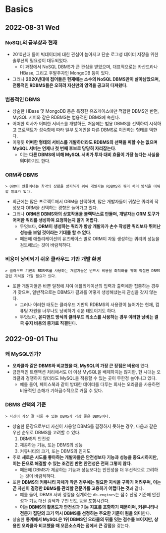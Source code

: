 # Basics
## 2022-08-31 Wed

### NoSQL의 급부상과 현재
* 2010년대 들어 빅데이터에 대한 관심이 높아지고 단순 로그성 데이터 저장을 위한 솔루션의 필요성이 대두되었다.
  * 이 과정에서 NoSQL DBMS가 큰 관심을 받았으며, 대표적으로는 카산드라나 HBase, 그리고 후발주자인 MongoDB 등이 있다.
* 그러나 **2020년대에 접어들은 현재에는 소수의 NoSQL DBMS만이 살아남았으며, 전통적인 RDBMS들은 오히려 자신만의 영역을 공고히 다져왔다**.

### 범용적인 DBMS
* 상술한 HBase 및 MongoDB 등은 특정한 유즈케이스에만 적합한 DBMS인 반면, MySQL 서버와 같은 RDBMS는 범용적인 DBMS에 속한다.
* 어떠한 회사가 어떠한 서비스를 개발하든, 처음에는 범용 DBMS를 선택하여 시작하고 프로젝트가 성숙함에 따라 일부 도메인을 다른 DBMS로 이전하는 형태를 택한다.
* 이렇듯 **어떠한 형태의 서비스를 개발하더라도 RDBMS의 선택을 피할 수는 없으며 MySQL 서버는 언제나 첫 번째 후보로 당당히 자리잡는다**.
  * 이는 **다른 DBMS에 비해 MySQL 서버가 투자 대비 효율이 가장 높다는 사실을 의미**하기도 한다. 

### ORM과 DBMS
```
> ORM이 만들어내는 최악의 상황을 방지하기 위해 개발자는 RDBMS와 쿼리 처리 방식을 이해할 필요가 있다.
```
* 최근에는 많은 프로젝트에서 ORM을 선택하며, 많은 개발자들이 귀찮은 쿼리의 작성보다 ORM을 선택하는 경향은 늘어가고 있다.
* 그러나 **ORM은 DBMS와의 상호작용을 블랙박스로 만들며, 개발자는 ORM 도구가 어떠한 쿼리를 생성하여 요청하는지 알기 어렵다**.
  * 무엇보다, **ORM이 생성하는 쿼리가 항상 개발자가 손수 작성한 쿼리보다 뛰어난 성능을 보일 것이라는 기대를 할 수 없다**.
  * 때문에 애플리케이션의 유즈케이스 별로 ORM이 자동 생성하는 쿼리의 성능을 검토해보는 것이 바람직하다.

### 비용이 낭비되기 쉬운 클라우드 기반 개발 환경
```
> 클라우드 기반의 RDBMS를 사용하는 개발자들은 반드시 비용을 최적화를 위해 적절한 DBMS 관련 지식을 가질 필요가 있다.
```
* 또한 개발자들은 바쁜 일정에 치여 애플리케이션의 입력과 출력에만 집중하는 경우가 잦으며, 일반적으로는 DBMS가 결과를 어떻게 생성해냈는지 관심을 갖지 않는다.
  * 그러나 이러한 태도는 클라우드 기반의 RDBMS의 사용량이 늘어가는 현재, 컴퓨팅 자원을 너무나도 낭비하기 쉬운 태도이기도 하다.
  * 무엇보다, **온디맨드 방식의 클라우드 리소스를 사용하는 경우 이러한 낭비는 결국 유지 비용의 증가로 직결**된다.

## 2022-09-01 Thu
### 왜 MySQL인가?
* **오라클과 같은 DBMS와 비교했을 때, MySQL의 가장 큰 장점은 비용**에 있다.
* 금전적인 트랜잭션 처리에서도 더 이상 MySQL을 배제하지는 않지만, 현 시대는 오라클과 경쟁하지 않더라도 MySQL을 적용할 수 있는 곳이 무한정 늘어나고 있다.
  * 예를 들어, 페이스북과 같이 방대한 데이터를 다루는 회사는 오라클을 사용하면 비용적인 손해가 기하급수적으로 커질 수 있다.

### DBMS 선택의 기준
```
> 자신이 가장 잘 다룰 수 있는 DBMS가 가장 좋은 DBMS이다.
```
* 상술한 문장으로부터 자신이 사용할 DBMS를 결정하지 못하는 경우, 다음과 같은 우선 순위로 DBMS를 고려할 수 있다.
  1. DBMS의 안전성
  2. 제공하는 기능, 또는 DBMS의 성능
  3. 커뮤니티의 크기, 또는 DBMS의 인지도
* 주로 **새로운 시도를 좋아하는 개발자들은 안전성보다 기능과 성능을 중요시하지만, 이는 돈으로 해결할 수 있는 조건인 반면 안전성은 전혀 그렇지 않다**.
  * 때문에 DBMS가 제공하는 기능과 성능보다는 안전성을 더 우선적으로 고려하는 것이 바람직하다.
* 또한 **DBMS의 커뮤니티 자체가 작은 경우에는 필요한 지식을 구하기 어려우며, 이는 곧 자신이 결정한 DBMS를 관리할 전문가를 고용하기 어렵다는 것**과 같다.
  * 예를 들어, DBMS 서버 랭킹을 집계하는 `db-engines`는 점수 산정 기준에 안전성과 기능 대신 검색과 구인 빈도 등을 포함시킨다.
  * **이는 DBMS의 활용도가 안전성과 기능 지표를 포함하기 때문이며, 커뮤니티나 전문가 집단의 크기 역시 DBMS를 선정하는 주요한 기준이 됨을 의미**한다.
* 상술한 **통계에서 MySQL은 1위 DBMS인 오라클의 뒤를 잇는 점수를 보이지만, 상용인 오라클과 비교했을 때 오픈소스라는 점에서 큰 강점**을 갖는다.